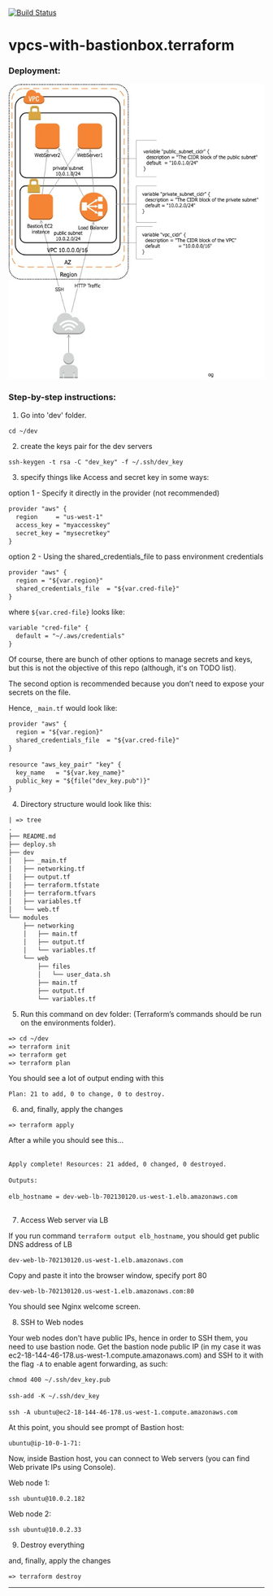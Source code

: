 [![Build Status](https://travis-ci.org/OlegGorj/vpcs-with-bastionbox.terraform.svg?branch=master)](https://travis-ci.org/OlegGorj/vpcs-with-bastionbox.terraform)


# vpcs-with-bastionbox.terraform


### Deployment:

![](deployment.jpg)


### Step-by-step instructions:

1.  Go into 'dev' folder.

```
cd ~/dev
```

2.  create the keys pair for the dev servers

```
ssh-keygen -t rsa -C "dev_key" -f ~/.ssh/dev_key

```

3.  specify things like Access and secret key in some ways:

option 1 - Specify it directly in the provider (not recommended)

```
provider "aws" {
  region     = "us-west-1"
  access_key = "myaccesskey"
  secret_key = "mysecretkey"
}
```

option 2 - Using the shared_credentials_file to pass environment credentials

```
provider "aws" {
  region = "${var.region}"
  shared_credentials_file  = "${var.cred-file}"
}

```

where `${var.cred-file}` looks like:

```
variable "cred-file" {
  default = "~/.aws/credentials"
}

```

Of course, there are bunch of other options to manage secrets and keys, but this is not the objective of this repo (although, it's on TODO list).

The second option is recommended because you don’t need to expose your secrets on the file.

Hence, `_main.tf` would look like:

```
provider "aws" {
  region = "${var.region}"
  shared_credentials_file  = "${var.cred-file}"
}

resource "aws_key_pair" "key" {
  key_name   = "${var.key_name}"
  public_key = "${file("dev_key.pub")}"
}

```
4. Directory structure would look like this:

```
| => tree
.
├── README.md
├── deploy.sh
├── dev
│   ├── _main.tf
│   ├── networking.tf
│   ├── output.tf
│   ├── terraform.tfstate
│   ├── terraform.tfvars
│   ├── variables.tf
│   └── web.tf
└── modules
    ├── networking
    │   ├── main.tf
    │   ├── output.tf
    │   └── variables.tf
    └── web
        ├── files
        │   └── user_data.sh
        ├── main.tf
        ├── output.tf
        └── variables.tf

```

5. Run this command on dev folder: (Terraform’s commands should be run on the environments folder).

```
=> cd ~/dev
=> terraform init
=> terraform get
=> terraform plan
```

You should see a lot of output ending with this

```
Plan: 21 to add, 0 to change, 0 to destroy.

```

6.  and, finally, apply the changes

```
=> terraform apply

```

After a while you should see this...

```

Apply complete! Resources: 21 added, 0 changed, 0 destroyed.

Outputs:

elb_hostname = dev-web-lb-702130120.us-west-1.elb.amazonaws.com


```

7.  Access Web server via LB

If you run command `terraform output elb_hostname`, you should get public DNS address of LB

```
dev-web-lb-702130120.us-west-1.elb.amazonaws.com
```

Copy and paste it into the browser window, specify port 80

```
dev-web-lb-702130120.us-west-1.elb.amazonaws.com:80
```

You should see Nginx welcome screen.



8. SSH to Web nodes

Your web nodes don't have public IPs, hence in order to SSH them, you need to use bastion node.
Get the bastion node public IP (in my case it was ec2-18-144-46-178.us-west-1.compute.amazonaws.com) and SSH to it with the flag `-A` to enable agent forwarding, as such:

```
chmod 400 ~/.ssh/dev_key.pub

ssh-add -K ~/.ssh/dev_key

ssh -A ubuntu@ec2-18-144-46-178.us-west-1.compute.amazonaws.com

```

At this point, you should see prompt of Bastion host:
```
ubuntu@ip-10-0-1-71:
```

Now, inside Bastion host, you can connect to Web servers (you can find Web private IPs using Console).

Web node 1:
```
ssh ubuntu@10.0.2.182

```

Web node 2:
```
ssh ubuntu@10.0.2.33

```

9. Destroy everything

and, finally, apply the changes

```
=> terraform destroy

```



---
